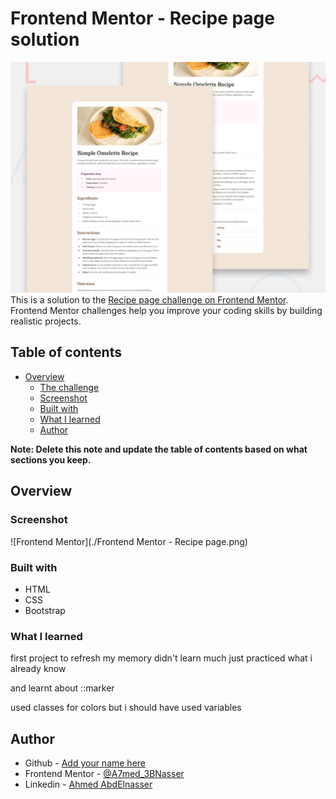 # Frontend Mentor - Recipe page solution

![Design preview for the Recipe page coding challenge](./preview.jpg)
This is a solution to the [Recipe page challenge on Frontend Mentor](https://www.frontendmentor.io/challenges/recipe-page-KiTsR8QQKm). Frontend Mentor challenges help you improve your coding skills by building realistic projects. 

## Table of contents

- [Overview](#overview)
  - [The challenge](#the-challenge)
  - [Screenshot](#screenshot)
  - [Built with](#built-with)
  - [What I learned](#what-i-learned)
  - [Author](#author)

**Note: Delete this note and update the table of contents based on what sections you keep.**

## Overview

### Screenshot

![Frontend Mentor](./Frontend Mentor - Recipe page.png)

### Built with

- HTML
- CSS
- Bootstrap

### What I learned

first project to refresh my memory
didn't learn much just practiced what i already know

and learnt about ::marker

used classes for colors but i should have used variables

## Author

- Github - [Add your name here](https://github.com/AbdElnasser77)
- Frontend Mentor - [@A7med_3BNasser](https://www.frontendmentor.io/profile/AbdElnasser77)
- Linkedin - [Ahmed AbdElnasser](https://www.linkedin.com/in/ahmed-abdelnasser-484159241/)
